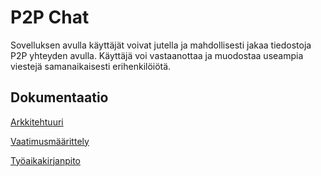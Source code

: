 # P2P Chat

Sovelluksen avulla käyttäjät voivat jutella ja mahdollisesti jakaa tiedostoja P2P yhteyden avulla. Käyttäjä voi vastaanottaa ja muodostaa useampia viestejä samanaikaisesti erihenkilöiötä.

## Dokumentaatio

[Arkkitehtuuri](https://github.com/isokissa3/ot-harjoitustyo/blob/master/dokumentointi/arkkitehtuuri.md)

[Vaatimusmäärittely](https://github.com/isokissa3/ot-harjoitustyo/blob/master/dokumentointi/vaatimusmaarittely.md)

[Työaikakirjanpito](https://github.com/isokissa3/ot-harjoitustyo/blob/master/dokumentointi/tuntikirjanpito.md)